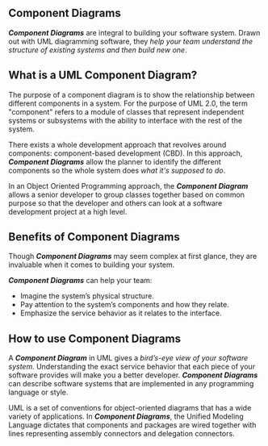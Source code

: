 ## Component Diagrams
**_Component Diagrams_** are integral to building your software system. Drawn out with UML diagramming software, they _help your team understand the structure of existing systems and then build new one_.

## What is a UML Component Diagram?
The purpose of a component diagram is to show the relationship between different components in a system. For the purpose of UML 2.0, the term "component" refers to a module of classes that represent independent systems or subsystems with the ability to interface with the rest of the system.

There exists a whole development approach that revolves around components: component-based development (CBD). In this approach, **_Component Diagrams_** allow the planner to identify the different components so the whole system does _what it's supposed to do_.

In an Object Oriented Programming approach, the **_Component Diagram_** allows a senior developer to group classes together based on common purpose so that the developer and others can look at a software development project at a high level.

## Benefits of Component Diagrams
Though **_Component Diagrams_** may seem complex at first glance, they are invaluable when it comes to building your system. 

**_Component Diagrams_** can help your team:

- Imagine the system’s physical structure.
- Pay attention to the system’s components and how they relate.
- Emphasize the service behavior as it relates to the interface.

## How to use Component Diagrams
A **_Component Diagram_** in UML gives a _bird’s-eye view of your software system_. Understanding the exact service behavior that each piece of your software provides will make you a better developer. 
**_Component Diagrams_** can describe software systems that are implemented in any programming language or style.

UML is a set of conventions for object-oriented diagrams that has a wide variety of applications.
In **_Component Diagrams_**, the Unified Modeling Language dictates that components and packages are wired together with lines representing assembly connectors and delegation connectors. 
